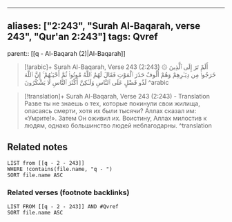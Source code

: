 
---
aliases: ["2:243", "Surah Al-Baqarah, verse 243", "Qur'an 2:243"]
tags: Qvref
---

parent:: [[q - Al-Baqarah (2)|Al-Baqarah]]

> [!arabic]+ Surah Al-Baqarah, Verse 243 (2:243)
> <span class="quran-arabic">۞ أَلَمْ تَرَ إِلَى ٱلَّذِينَ خَرَجُوا۟ مِن دِيَـٰرِهِمْ وَهُمْ أُلُوفٌ حَذَرَ ٱلْمَوْتِ فَقَالَ لَهُمُ ٱللَّهُ مُوتُوا۟ ثُمَّ أَحْيَـٰهُمْ ۚ إِنَّ ٱللَّهَ لَذُو فَضْلٍ عَلَى ٱلنَّاسِ وَلَـٰكِنَّ أَكْثَرَ ٱلنَّاسِ لَا يَشْكُرُونَ</span>
^arabic

> [!translation]+ Surah Al-Baqarah, Verse 243 (2:243) - Translation
> Разве ты не знаешь о тех, которые покинули свои жилища, опасаясь смерти, хотя их были тысячи? Аллах сказал им: «Умрите!». Затем Он оживил их. Воистину, Аллах милостив к людям, однако большинство людей неблагодарны.
^translation



## Related notes
```dataview
LIST from [[q - 2 - 243]]
WHERE !contains(file.name, "q - ")
SORT file.name ASC
```

### Related verses (footnote backlinks)
```dataview
LIST FROM [[q - 2 - 243]] AND #Qvref
SORT file.name ASC
```

